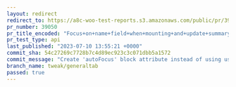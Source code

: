 ```yaml
---
layout: redirect
redirect_to: https://a8c-woo-test-reports.s3.amazonaws.com/public/pr/39050/api/index.html
pr_number: 39050
pr_title_encoded: "Focus+on+name+field+when+mounting+and+update+summary+field+UI"
pr_test_type: api
last_published: "2023-07-10 13:55:21 +0000"
commit_sha: 54c27269c7728b7c4d89ec923c3c071dbb5a1572
commit_message: "Create 'autoFocus' block attribute instead of using useEffect"
branch_name: tweak/generaltab
passed: true
---
```

